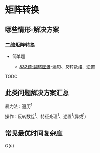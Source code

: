 # 矩阵转换

## 哪些情形-解决方案

### 二维矩阵转换

+ 简单题

  + [832题-翻转图像](832-FlippinganImage.md)-遍历、反转数组、逆置

TODO

## 此类问题解决方案汇总

暴力法：遍历$^1$

操作：反转数组$^1$、特征处理$^1$、逆置$^1$(异或$^1$)

## 常见最优时间复杂度

$O(n)$
